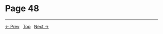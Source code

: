 # Page 48


---
[← Prev](/pages/page-047.md) &nbsp; [Top](/index.md) &nbsp; [Next →](/pages/page-049.md)
